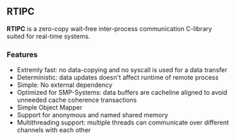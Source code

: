 ## RTIPC

**RTIPC** is a zero-copy wait-free inter-process communication C-library suited for real-time systems.

### Features
- Extremly fast: no data-copying and no syscall is used for a data transfer
- Deterministic: data updates doesn't affect runtime of remote process
- Simple: No external dependency
- Optimized for SMP-Systems: data buffers are cacheline aligned to avoid unneeded cache coherence transactions
- Simple Object Mapper
- Support for anonymous and named shared memory
- Multithreading support: multiple threads can communicate over different channels with each other
